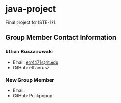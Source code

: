 # java-project
Final project for ISTE-121.

## Group Member Contact Information
### Ethan Ruszanowski
- Email: err4471@rit.edu
- GitHub: ethanrusz

### New Group Member
- Email:
- GitHub: Punkpopop
